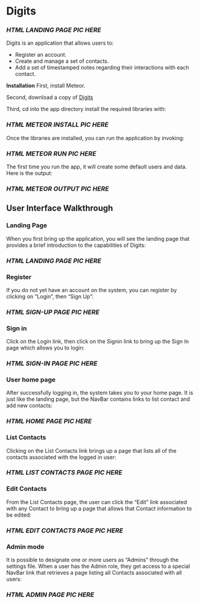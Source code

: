 # **Digits**

### *HTML LANDING PAGE PIC HERE*

Digits is an application that allows users to:

* Register an account.
* Create and manage a set of contacts.
* Add a set of timestamped notes regarding their interactions with each contact.

**Installation**
First, install Meteor.

Second, download a copy of [Digits](https://github.com/vjodar/digits)

Third, cd into the app directory install the required libraries with:

### *HTML METEOR INSTALL PIC HERE*

Once the libraries are installed, you can run the application by invoking:

### *HTML METEOR RUN PIC HERE*

The first time you run the app, it will create some default users and data. Here is the output:

### *HTML METEOR OUTPUT PIC HERE*

## User Interface Walkthrough
### Landing Page
When you first bring up the application, you will see the landing page that provides a brief introduction to the capabilities of Digits:

### *HTML LANDING PAGE PIC HERE*

### Register
If you do not yet have an account on the system, you can register by clicking on “Login”, then “Sign Up”:

### *HTML SIGN-UP PAGE PIC HERE*

### Sign in
Click on the Login link, then click on the Signin link to bring up the Sign In page which allows you to login:

### *HTML SIGN-IN PAGE PIC HERE*

### User home page
After successfully logging in, the system takes you to your home page. It is just like the landing page, but the NavBar contains links to list contact and add new contacts:

### *HTML HOME PAGE PIC HERE*

### List Contacts
Clicking on the List Contacts link brings up a page that lists all of the contacts associated with the logged in user:

### *HTML LIST CONTACTS PAGE PIC HERE*

### Edit Contacts
From the List Contacts page, the user can click the “Edit” link associated with any Contact to bring up a page that allows that Contact information to be edited:

### *HTML EDIT CONTACTS PAGE PIC HERE*

### Admin mode
It is possible to designate one or more users as “Admins” through the settings file. When a user has the Admin role, they get access to a special NavBar link that retrieves a page listing all Contacts associated with all users:

### *HTML ADMIN PAGE PIC HERE*
